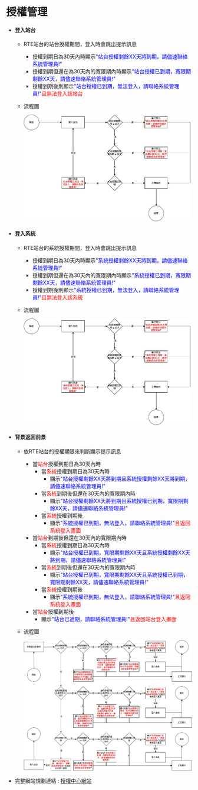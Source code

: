 # 授權管理

* #### 登入站台

  * RTE站台的站台授權期間，登入時會跳出提示訊息
    * 授權到期日為30天內時顯示<span style="color:blue">"站台授權剩餘XX天將到期，請儘速聯絡系統管理員!"</span>
    * 授權到期但還在為30天內的寬限期內時顯示<span style="color:blue">"站台授權已到期，寬限期剩餘XX天，請儘速聯絡系統管理員!"</span>
    * 授權到期後則顯示<span style="color:blue">"站台授權已到期，無法登入，請聯絡系統管理員!"</span><span style="color:red">且無法登入該站台</span>
  * 流程圖

    ![image](../Image/authorization_login_platform.jpg)

* #### 登入系統

  * RTE站台的系統授權期間，登入時會跳出提示訊息
    * 授權到期日為30天內時顯示<span style="color:blue">"系統授權剩餘XX天將到期，請儘速聯絡系統管理員!"</span>
    * 授權到期但還在為30天內的寬限期內時顯示<span style="color:blue">"系統授權已到期，寬限期剩餘XX天，請儘速聯絡系統管理員!"</span>
    * 授權到期後則顯示<span style="color:blue">"系統授權已到期，無法登入，請聯絡系統管理員!"</span><span style="color:red">且無法登入該系統</span>
  * 流程圖

    ![image](../Image/authorization_login_system.jpg)

* #### 背景返回前景

  * 依RTE站台的授權期限來判斷顯示提示訊息
    * 當<span style="color:red">站台</span>授權到期日為30天內時
      * 當<span style="color:red">系統</span>授權到期日為30天內時
        * 顯示<span style="color:blue">"站台授權剩餘XX天將到期且系統授權剩餘XX天將到期，請儘速聯絡系統管理員!"</span>
      * 當<span style="color:red">系統</span>到期後但還在30天內的寬限期內時
        * 顯示<span style="color:blue">"站台授權剩餘XX天將到期且系統授權已到期，寬限期剩餘XX天，請儘速聯絡系統管理員!"</span>
      * 當<span style="color:red">系統</span>授權到期後
        * 顯示<span style="color:blue">"系統授權已到期，無法登入，請聯絡系統管理員!"</span><span style="color:red">且返回系統登入畫面</span>
    * 當<span style="color:red">站台</span>到期後但還在30天內的寬限期內時
      * 當<span style="color:red">系統</span>授權到期日為30天內時
        * 顯示<span style="color:blue">"站台授權已到期，寬限期剩餘XX天且系統授權剩餘XX天將到期，請儘速聯絡系統管理員!"</span>
      * 當<span style="color:red">系統</span>到期後但還在30天內的寬限期內時
        * 顯示<span style="color:blue">"站台授權已到期，寬限期剩餘XX天且系統授權已到期，寬限期剩餘XX天，請儘速聯絡系統管理員!"</span>
      * 當<span style="color:red">系統</span>授權到期後
        * 顯示<span style="color:blue">"系統授權已到期，無法登入，請聯絡系統管理員!"</span><span style="color:red">且返回系統登入畫面</span>
    * 當<span style="color:red">站台</span>授權到期後
      * 顯示<span style="color:blue">"站台已過期，請聯絡系統管理員!"</span><span style="color:red">且返回站台登入畫面</span>
  * 流程圖

    ![image](../Image/authorization_background_to_foreground.jpg)

* 完整網站規劃連結 : [授權中心網站](../../../LICENSE/README.md)
